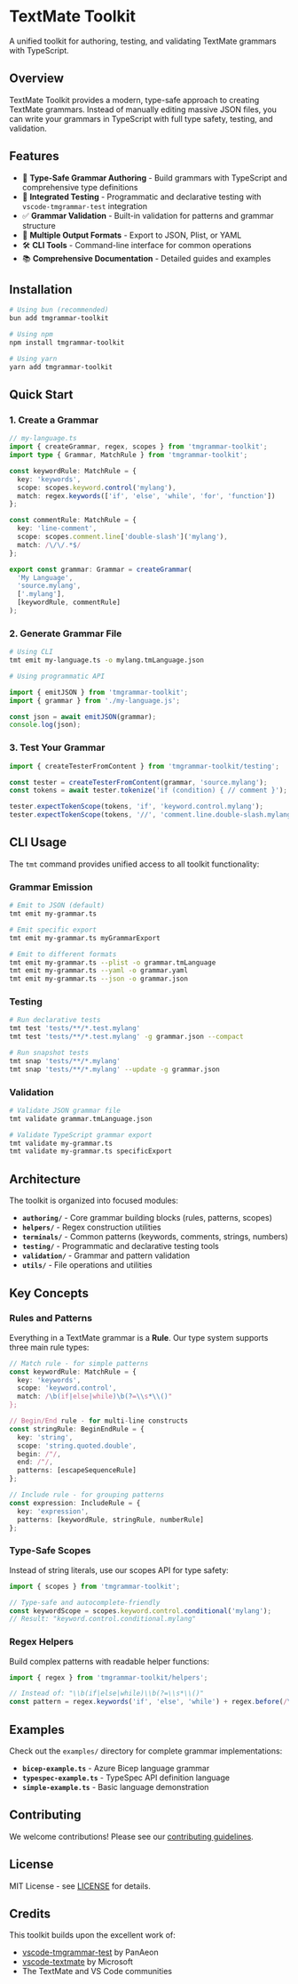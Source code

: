 # TextMate Toolkit

A unified toolkit for authoring, testing, and validating TextMate grammars with TypeScript.

## Overview

TextMate Toolkit provides a modern, type-safe approach to creating TextMate grammars. Instead of manually editing massive JSON files, you can write your grammars in TypeScript with full type safety, testing, and validation.

## Features

- 🎯 **Type-Safe Grammar Authoring** - Build grammars with TypeScript and comprehensive type definitions
- 🧪 **Integrated Testing** - Programmatic and declarative testing with `vscode-tmgrammar-test` integration
- ✅ **Grammar Validation** - Built-in validation for patterns and grammar structure
- 🔄 **Multiple Output Formats** - Export to JSON, Plist, or YAML
- 🛠️ **CLI Tools** - Command-line interface for common operations
- 📚 **Comprehensive Documentation** - Detailed guides and examples

## Installation

```bash
# Using bun (recommended)
bun add tmgrammar-toolkit

# Using npm
npm install tmgrammar-toolkit

# Using yarn
yarn add tmgrammar-toolkit
```

## Quick Start

### 1. Create a Grammar

```typescript
// my-language.ts
import { createGrammar, regex, scopes } from 'tmgrammar-toolkit';
import type { Grammar, MatchRule } from 'tmgrammar-toolkit';

const keywordRule: MatchRule = {
  key: 'keywords',
  scope: scopes.keyword.control('mylang'),
  match: regex.keywords(['if', 'else', 'while', 'for', 'function'])
};

const commentRule: MatchRule = {
  key: 'line-comment',
  scope: scopes.comment.line['double-slash']('mylang'),
  match: /\/\/.*$/
};

export const grammar: Grammar = createGrammar(
  'My Language',
  'source.mylang',
  ['.mylang'],
  [keywordRule, commentRule]
);
```

### 2. Generate Grammar File

```bash
# Using CLI
tmt emit my-language.ts -o mylang.tmLanguage.json

# Using programmatic API
```

```typescript
import { emitJSON } from 'tmgrammar-toolkit';
import { grammar } from './my-language.js';

const json = await emitJSON(grammar);
console.log(json);
```

### 3. Test Your Grammar

```typescript
import { createTesterFromContent } from 'tmgrammar-toolkit/testing';

const tester = createTesterFromContent(grammar, 'source.mylang');
const tokens = await tester.tokenize('if (condition) { // comment }');

tester.expectTokenScope(tokens, 'if', 'keyword.control.mylang');
tester.expectTokenScope(tokens, '//', 'comment.line.double-slash.mylang');
```

## CLI Usage

The `tmt` command provides unified access to all toolkit functionality:

### Grammar Emission

```bash
# Emit to JSON (default)
tmt emit my-grammar.ts

# Emit specific export
tmt emit my-grammar.ts myGrammarExport

# Emit to different formats
tmt emit my-grammar.ts --plist -o grammar.tmLanguage
tmt emit my-grammar.ts --yaml -o grammar.yaml
tmt emit my-grammar.ts --json -o grammar.json
```

### Testing

```bash
# Run declarative tests
tmt test 'tests/**/*.test.mylang'
tmt test 'tests/**/*.test.mylang' -g grammar.json --compact

# Run snapshot tests
tmt snap 'tests/**/*.mylang'
tmt snap 'tests/**/*.mylang' --update -g grammar.json
```

### Validation

```bash
# Validate JSON grammar file
tmt validate grammar.tmLanguage.json

# Validate TypeScript grammar export
tmt validate my-grammar.ts
tmt validate my-grammar.ts specificExport
```

## Architecture

The toolkit is organized into focused modules:

- **`authoring/`** - Core grammar building blocks (rules, patterns, scopes)
- **`helpers/`** - Regex construction utilities
- **`terminals/`** - Common patterns (keywords, comments, strings, numbers)
- **`testing/`** - Programmatic and declarative testing tools
- **`validation/`** - Grammar and pattern validation
- **`utils/`** - File operations and utilities

## Key Concepts

### Rules and Patterns

Everything in a TextMate grammar is a **Rule**. Our type system supports three main rule types:

```typescript
// Match rule - for simple patterns
const keywordRule: MatchRule = {
  key: 'keywords',
  scope: 'keyword.control',
  match: /\b(if|else|while)\b(?=\\s*\\()"
};

// Begin/End rule - for multi-line constructs
const stringRule: BeginEndRule = {
  key: 'string',
  scope: 'string.quoted.double',
  begin: /"/,
  end: /"/,
  patterns: [escapeSequenceRule]
};

// Include rule - for grouping patterns
const expression: IncludeRule = {
  key: 'expression',
  patterns: [keywordRule, stringRule, numberRule]
};
```

### Type-Safe Scopes

Instead of string literals, use our scopes API for type safety:

```typescript
import { scopes } from 'tmgrammar-toolkit';

// Type-safe and autocomplete-friendly
const keywordScope = scopes.keyword.control.conditional('mylang');
// Result: "keyword.control.conditional.mylang"
```

### Regex Helpers

Build complex patterns with readable helper functions:

```typescript
import { regex } from 'tmgrammar-toolkit/helpers';

// Instead of: "\\b(if|else|while)\\b(?=\\s*\\()"
const pattern = regex.keywords('if', 'else', 'while') + regex.before(/\s*\(/);
```

## Examples

Check out the `examples/` directory for complete grammar implementations:

- **`bicep-example.ts`** - Azure Bicep language grammar
- **`typespec-example.ts`** - TypeSpec API definition language
- **`simple-example.ts`** - Basic language demonstration

## Contributing

We welcome contributions! Please see our [contributing guidelines](../../CONTRIBUTING.md).

## License

MIT License - see [LICENSE](LICENSE) for details.

## Credits

This toolkit builds upon the excellent work of:

- [vscode-tmgrammar-test](https://github.com/PanAeon/vscode-tmgrammar-test) by PanAeon
- [vscode-textmate](https://github.com/Microsoft/vscode-textmate) by Microsoft
- The TextMate and VS Code communities 